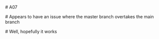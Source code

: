<h># A07</h>
<p># Appears to have an issue where the master branch overtakes the main branch</p>
<p># Well, hopefully it works </p>
